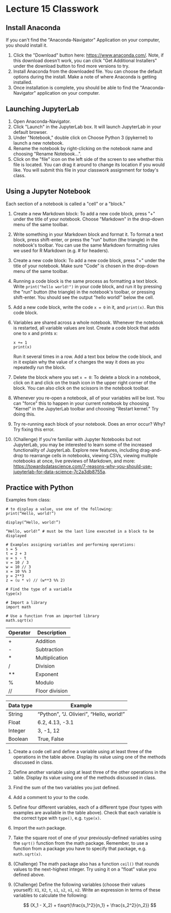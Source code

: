 # Lecture 15 Classwork

## Install Anaconda

If you can't find the "Anaconda-Navigator" Application on your computer, you should install it. 

1. Click the "Download" button here: https://www.anaconda.com/. Note, if this download doesn't work, you can click "Get Additional Installers" under the download button to find more versions to try.
2. Install Anaconda from the downloaded file. You can choose the default options during the install. Make a note of where Anaconda is getting installed.
3. Once installation is complete, you should be able to find the "Anaconda-Navigator" application on your computer.

## Launching JupyterLab

1. Open Anaconda-Navigator.
1. Click "Launch" in the JupyterLab box. It will launch JupyterLab in your default browser.
1. Under "Notebook," double click on Choose Python 3 (ipykernel) to launch a new notebook.
1. Rename the notebook by right-clicking on the notebook name and choosing "Rename Notebook...".
1. Click on the "file" icon on the left side of the screen to see whether this file is located. You can drag it around to change its location if you would like. You will submit this file in your classwork assignment for today's class.

## Using a Jupyter Notebook

Each section of a notebook is called a "cell" or a "block."
1. Create a new Markdown block: To add a new code block, press "+" under the title of your notebook. Choose "Markdown" in the drop-down menu of the same toolbar.
1. Write something in your Markdown block and format it. To format a text block, press shift-enter, or press the "run" button (the triangle) in the notebook's toolbar. You can use the same Markdown formatting rules we used for R Markdown (e.g. # for headers).
1. Create a new code block: To add a new code block, press "+" under the title of your notebook. Make sure "Code" is chosen in the drop-down menu of the same toolbar.
1. Running a code block is the same process as formatting a text block. Write `print("hello world!")` in your code block, and run it by pressing the "run" button (the triangle) in the notebook's toolbar, or pressing shift-enter. You should see the output "hello world!" below the cell.
1. Add a new code block, write the code `x = 0` in it, and `print(x)`. Run this code block.
1. Variables are shared across a whole notebook. Whenever the notebook is restarted, all variable values are lost. Create a code block that adds one to x and prints x: 
   ```
   x += 1
   print(x)
   ```

   Run it several times in a row. Add a text box below the code block, and in it explain why the value of x changes the way it does as you repeatedly run the block.    
1. Delete the block where you set `x = 0`: To delete a block in a notebook, click on it and click on the trash icon in the upper right corner of the block. You can also click on the scissors in the notebook toolbar.
1. Whenever you re-open a notebook, all of your variables will be lost. You can "force" this to happen in your current notebook by choosing "Kernel" in the JupyterLab toolbar and choosing "Restart kernel." Try doing this.
1. Try re-running each block of your notebook. Does an error occur? Why? Try fixing this error.
1. (Challenge) If you're familiar with Jupyter Notebooks but not JupyterLab, you may be interested to learn some of the increased functionality of JupyterLab. Explore new features, including drag-and-drop to rearrange cells in notebooks, viewing CSVs, viewing multiple notebooks at once, live previews of Markdown, and more: https://towardsdatascience.com/7-reasons-why-you-should-use-jupyterlab-for-data-science-7c2a3db8755a. 

## Practice with Python

Examples from class:
```
# to display a value, use one of the following:
print(“Hello, world!”)

display(“Hello, world!”)

“Hello, world!” # must be the last line executed in a block to be displayed

# Examples assigning variables and performing operations:
s = 5
t = 2 + 3
u = s - t
v = 10 / 3
w = 10 // 3
x = 10 %% 3
y = 2**3
z = (u * v) // (w**3 %% 2)

# Find the type of a variable
type(x)

# Import a library
import math

# Use a function from an imported library
math.sqrt(x)
```

| Operator | Description |
-- | --
| + | Addition |
| - | Subtraction |
| * | Multiplication |
| / | Division |
| ** | Exponent |
| % | Modulo |
| // | Floor division |

| Data type | Example |
-- | -- 
| String | “Python”, “J. Olivieri”, “Hello, world!” |
| Float | 6.2, 4.13, -3.1 |
| Integer | 3, -1, 12 |
| Boolean | True, False |

1. Create a code cell and define a variable  using at least three of the operations in the table above. Display its value using one of the methods discussed in class.
2. Define another variable using at least three of the other operations in the table. Display its value using one of the methods discussed in class.
3. Find the sum of the two variables you just defined.
4. Add a comment to your to the code.
5. Define four different variables, each of a different type (four types with examples are available in the table above). Check that each variable is the correct type with `type()`, e.g. `type(x)`. 
6. Import the `math` package. 
7. Take the square root of one of your previously-defined variables using the `sqrt()` function from the math package. Remember, to use a function from a package you have to specify that package, e.g. `math.sqrt(x)`.
8. (Challenge) The math package also has a function `ceil()` that rounds values to the next-highest integer. Try using it on a "float" value you defined above.
9. (Challenge) Define the following variables (choose their values yourself): `X1`, `X2`, `t`, `s1`, `s2`, `n1`, `n2`. Write an expression in terms of these variables to calculate the following:
   
   $$ (X_1 - X_2) + t\sqrt{\frac{s_1^2}{n_1} + \frac{s_2^2}{n_2}} $$


